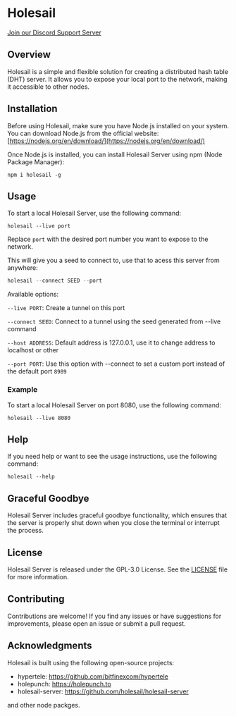 # Holesail

[Join our Discord Support Server](https://discord.gg/TQVacE7Vnj)

## Overview

Holesail is a simple and flexible solution for creating a distributed hash table (DHT) server. It allows you to expose your local port to the network, making it accessible to other nodes.

## Installation

Before using Holesail, make sure you have Node.js installed on your system. You can download Node.js from the official website: [https://nodejs.org/en/download/](https://nodejs.org/en/download/)

Once Node.js is installed, you can install Holesail Server using npm (Node Package Manager):

```
npm i holesail -g
```

## Usage

To start a local Holesail Server, use the following command:

```
holesail --live port
```
Replace `port` with the desired port number you want to expose to the network.

This will give you a seed to connect to, use that to acess this server from anywhere:

```js
holesail --connect SEED --port
```
Available options:

`--live PORT`: Create a tunnel on this port

`--connect SEED`: Connect to a tunnel using the seed generated from --live command

`--host ADDRESS`: Default address is 127.0.0.1, use it to change address to localhost or other

`--port PORT`: Use this option with --connect to set a custom port instead of the default port `8989`


### Example

To start a local Holesail Server on port 8080, use the following command:

```
holesail --live 8080
```

## Help

If you need help or want to see the usage instructions, use the following command:

```
holesail --help
```

## Graceful Goodbye

Holesail Server includes graceful goodbye functionality, which ensures that the server is properly shut down when you close the terminal or interrupt the process.

## License

Holesail Server is released under the GPL-3.0 License. See the [LICENSE](https://www.gnu.org/licenses/gpl-3.0.en.html) file for more information.

## Contributing

Contributions are welcome! If you find any issues or have suggestions for improvements, please open an issue or submit a pull request.

## Acknowledgments

Holesail is built using the following open-source projects:

- hypertele: https://github.com/bitfinexcom/hypertele
- holepunch: https://holepunch.to
- holesail-server: https://github.com/holesail/holesail-server

and other node packges.
